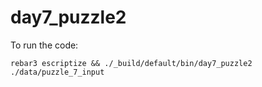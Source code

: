 day7_puzzle2
=====
To run the code:
```
rebar3 escriptize && ./_build/default/bin/day7_puzzle2 ./data/puzzle_7_input
```
